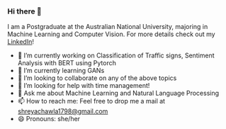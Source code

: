 ### Hi there 👋

<!--
**shreya888/shreya888** is a ✨ _special_ ✨ repository because its `README.md` (this file) appears on your GitHub profile.
-->
I am a Postgraduate at the Australian National University, majoring in Machine Learning and Computer Vision. For more details check out <!--[my website](https://github.com/shreya888.github.io) or -->my [LinkedIn](https://www.linkedin.com/in/shreyachawla1998/)!

- 🔭 I’m currently working on Classification of Traffic signs, Sentiment Analysis with BERT using Pytorch
- 🌱 I’m currently learning GANs
- 👯 I’m looking to collaborate on any of the above topics
- 🤔 I’m looking for help with time management!
- 💬 Ask me about Machine Learning and Natural Language Processing
- 📫 How to reach me: Feel free to drop me a mail at shreyachawla1798@gmail.com
- 😄 Pronouns: she/her

<!--[![HitCount](http://hits.dwyl.com/shreya888/shreya888.svg)](http://hits.dwyl.com/shreya888/shreya888)-->
